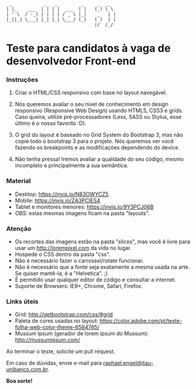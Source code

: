 ```
 _            _   _         _     _  __  
| |_    ___  | | | |  ___  | |   (_) \ \ 
| ' \  / -_) | | | | / _ \ |_|    _   | |
|_||_| \___| |_| |_| \___/ (_)   ( )  | |
                                 |/  /_/ 
```
# Teste para candidatos à vaga de desenvolvedor Front-end

### Instruções

1. Criar o HTML/CSS responsivo com base no layout navegável. 

2. Nós queremos avaliar o seu nível de conhecimento em design responsivo (Responsive Web Design) usando HTML5, CSS3 e grids. Caso queira, utilize pré-processadores (Less, SASS ou Stylus, esse último é o nosso favorito :D).

3. O grid do layout é baseado no Grid System do Bootstrap 3, mas não copie todo o bootstrap 3 para o projeto. Nós queremos ver você fazendo os breakpoints e as modificações dependendo do device. 

4. Não tenha pressa! Iremos avaliar a qualidade do seu código, mesmo incompleto e principalmente a sua semântica.

### Material 

* Desktop: https://invis.io/N83OWYCZ5
* Mobile: https://invis.io/ZA3PCIES4
* Tablet e monitores menores: https://invis.io/9Y3PCJ06B
* *OBS*: estas mesmas imagens ficam na pasta "layouts".

### Atenção

* Os recortes das imagens estão na pasta "slices", mas você é livre para usar um http://lorempixel.com da vida no lugar.
* Hospede o CSS dentro da pasta "css".
* Não é necessário fazer o carrossel/rotate funcionar.
* Não é necessário que a fonte seja exatamente a mesma usada na arte. Se quiser mantê-la, é a "Helvetica". ;)
* É permitido usar qualquer editor de código e consultar a internet.
* Suporte de Browsers: IE9+, Chrome, Safari, Firefox.

### Links úteis

* Grid: http://getbootstrap.com/css/#grid
* Paleta de cores usadas no layout: https://color.adobe.com/pt/teste-folha-web-color-theme-6584765/
* Mussum Ipsum (gerador de lorem ipsum do Mussum): http://mussumipsum.com/

Ao terminar o teste, solicite um pull request. 

Em caso de dúvidas, envie e-mail para raphael.engel@itau-unibanco.com.br.

**Boa sorte!**
